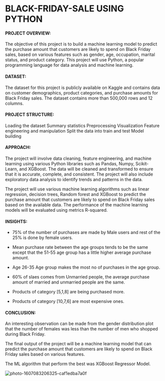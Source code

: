 # BLACK-FRIDAY-SALE USING PYTHON

#### PROJECT OVERVIEW:

The objective of this project is to build a machine learning model to predict the purchase amount that customers are likely to spend on Black Friday sales, based on various features such as gender, age, occupation, marital status, and product category. This project will use Python, a popular programming language for data analysis and machine learning.

#### DATASET:

The dataset for this project is publicly available on Kaggle and contains data on customer demographics, product categories, and purchase amounts for Black Friday sales. The dataset contains more than 500,000 rows and 12 columns.

#### PROJECT STRUCTURE:

Loading the dataset
Summary statistics
Preprocessing
Visualization
Feature engineering and manipulation
Split the data into train and test
Model building 

#### APPROACH:

The project will involve data cleaning, feature engineering, and machine learning using various Python libraries such as Pandas, Numpy, Scikit-Learn, and XGBoost. The data will be cleaned and transformed to ensure that it is accurate, complete, and consistent. The project will also include exploratory data analysis to identify trends and patterns in the data.

The project will use various machine learning algorithms such as linear regression, decision trees, Random forest and XGBoost to predict the purchase amount that customers are likely to spend on Black Friday sales based on the available data. The performance of the machine learning models will be evaluated using  metrics  R-squared.

#### INSIGHTS:

* 75% of the number of purchases are made by Male users and rest of the 25% is done by female users.

* Mean purchase rate between the age groups tends to be the same except that the 51-55 age group has a little higher average purchase amount.

* Age 26-35 Age group makes the most no of purchases in the age group.

* 60% of slaes comes from Unmarried people, the average purchase amount of married and unmarried people are the same.

* Products of category [5,1,8] are being purchased more.

* Products of category [10,7,6] are most expensive ones.


#### CONCLUSION:

An interesting observation can be made from the gender distribution plot that the number of females was less than the number of men who shopped during Black Friday.

The final output of the project will be a machine learning model that can predict the purchase amount that customers are likely to spend on Black Friday sales based on various features.  

The ML algorithm that perform the best was XGBoost Regressor Model.

![photo-1607083206325-caf1edba7a0f](https://user-images.githubusercontent.com/122966157/223352869-4a2ba044-9b65-4c60-9644-4abf0c1d41c0.jpg)

